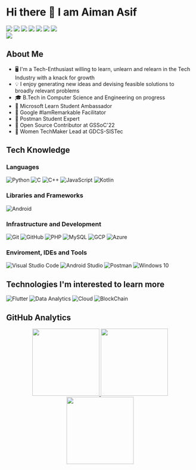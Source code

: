 # Hi there 👋 I am Aiman Asif

<p>
<a href="https://www.linkedin.com/in/aiman-asif"><img src="https://img.shields.io/badge/-0077B5?style=flat-square&logo=Linkedin&logoColor=white"/></a>
<a href="https://instagram.com/aiman_asif_"><img src="https://img.shields.io/badge/-333333?style=flat-square&logo=instagram"/></a>
<a href="https://discord.com/users/aiman-asif#5888"><img src="https://img.shields.io/badge/-333333?style=flat-square&logo=discord"/></a>
<a href="https://stackoverflow.com/users/story/17097767"><img src="https://img.shields.io/badge/-333333?style=flat-square&logo=stackoverflow"/></a>
<a href="https://google.qwiklabs.com/public_profiles/b034ded8-4e28-4266-a137-6fb08ae981f1"><img src="https://img.shields.io/badge/-333333?style=flat-square&logo=qwiklabs"/></a>
<a href="https://docs.microsoft.com/en-us/users/aimanasif-7192"><img src="https://img.shields.io/badge/-333333?style=flat-square&logo=microsoft"/></a>
<a href="https://about.me/aimanasif"><img src="https://img.shields.io/badge/-333333?style=flat-square&logo=about.me"/></a>
<br><img src="https://komarev.com/ghpvc/?username=aimanasif27&label=Profile%20Visitors&color=135429&style=flat"/> </p>

## About Me 

- 🖥️ I'm a Tech-Enthusiast willing to learn, unlearn and relearn in the Tech Industry with a knack for growth
- 💡 I enjoy generating new ideas and devising feasible solutions to broadly relevant problems
- 🎓 B.Tech in Computer Science and Engineering on progress
- 💼 Microsoft Learn Student Ambassador
- 💼 Google #IamRemarkable Facilitator
- 💼 Postman Student Expert
- 💼 Open Source Contributor at GSSoC'22
- 💼 Women TechMaker Lead at GDCS-SISTec 


## Tech Knowledge

### Languages
  ![Python](https://img.shields.io/badge/-Python-333333?style=flat&logo=python)
  ![C](https://img.shields.io/badge/-C-333333?style=flat&logo=C&logoColor=7e10cc)
  ![C++](https://img.shields.io/badge/-C++-333333?style=flat&logo=cplusplus&logoColor=7e10cc)
  ![JavaScript](https://img.shields.io/badge/-JavaScript-333333?style=flat&logo=javascript)
  ![Kotlin](https://img.shields.io/badge/-Kotlin-333333?style=flat&logo=kotlin)
  
### Libraries and Frameworks

 ![Android](https://img.shields.io/badge/-Android-333333?style=flat&logo=android)
 
### Infrastructure and Development
  ![Git](https://img.shields.io/badge/-Git-333333?style=flat&logo=git)
  ![GitHub](https://img.shields.io/badge/-GitHub-333333?style=flat&logo=github)
  ![PHP](https://img.shields.io/badge/-PHP-333333?style=flat&logo=php)
  ![MySQL](https://img.shields.io/badge/-MySQL-333333?style=flat&logo=mysql)
  ![GCP](https://img.shields.io/badge/GCP-333333?style=flat&logo=googlecloud)
  ![Azure](https://img.shields.io/badge/-Azure-333333?style=flat&logo=microsoftazure)

### Enviroment, IDEs and Tools
  ![Visual Studio Code](https://img.shields.io/badge/-Visual%20Studio%20Code-333333?style=flat&logo=visual-studio-code&logoColor=007ACC)
  ![Android Studio](https://img.shields.io/badge/-Android%20Studio-333333?style=flat&logo=android-studio&logoColor=007ACC)
  ![Postman](https://img.shields.io/badge/-Postman-333333?style=flat&logo=postman)
  ![Windows 10](https://img.shields.io/badge/-windows-333333?style=flat&logo=windows)

## Technologies I'm interested to learn more 

  ![Flutter](https://img.shields.io/badge/-Flutter-333333?style=flat&logo=flutter&logoColor=42bff5)
  ![Data Analytics](https://img.shields.io/badge/-Data_Analytics-333333?style=flat&logo=python&logoColor=42bff5)
  ![Cloud](https://img.shields.io/badge/-Cloud-333333?style=flat&logo=cloud&logoColor=42bff5)
  ![BlockChain](https://img.shields.io/badge/-BlockChain-333333?style=flat&logo=blockchain&logoColor=42bff5)
</br>

## GitHub Analytics 

<p align="center">
<a href="https://github.com/aimanasif27">
  <img height="180em" src="https://github-readme-stats.vercel.app/api?username=aimanasif27&count_private=true&show_icons=true&theme=merko" />
  <img height="180em" src="https://github-readme-stats-eight-theta.vercel.app/api/top-langs/?username=aimanasif27&theme=merko&layout=compact&langs_count=10&exclude_repo=gamebase&hide=objective-c,c,java" />
  <img align="center" height="180em" src="https://github-readme-streak-stats.herokuapp.com/?user=aimanasif27&theme=merko"/>
</a>
</p>

<!-- 
## Aiman's github activity graph

<p align="center">
<a href="https://github.com/aimanasif27">
  <img align="center" height="180em" src="https://activity-graph.herokuapp.com/graph?username=aimanasif27&theme=xcode"/>
</a>
</p>
 -->

